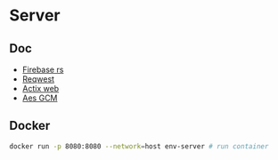 # Server

## Doc

- [Firebase rs](https://docs.rs/firebase-rs/latest/firebase_rs/struct.Firebase.html)
- [Reqwest](https://docs.rs/reqwest/latest/reqwest/)
- [Actix web](https://docs.rs/crate/actix-web/latest)
- [Aes GCM](https://docs.rs/aes-gcm/latest/aes_gcm/)

## Docker

```sh
docker run -p 8080:8080 --network=host env-server # run container
```
